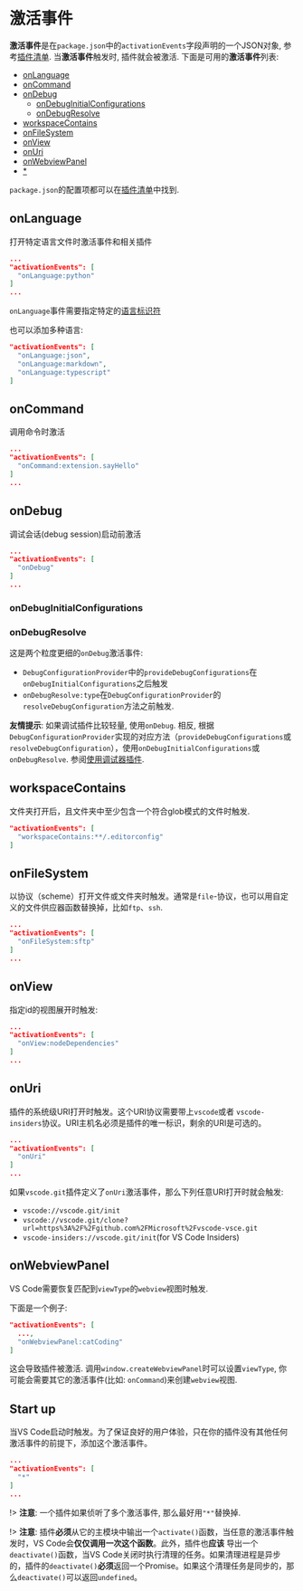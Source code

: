 # 激活事件

**激活事件**是在`package.json`中的`activationEvents`字段声明的一个JSON对象, 参考[插件清单](). 当**激活事件**触发时, 插件就会被激活. 下面是可用的**激活事件**列表:

- [onLanguage](#onlanguage)
- [onCommand](#oncommand)
- [onDebug](#ondebug)
  - [onDebugInitialConfigurations](#ondebuginitialconfigurations)
  - [onDebugResolve](#onDebugResolve)
- [workspaceContains](#workspacecontains)
- [onFileSystem](#onfilesystem)
- [onView](#onview)
- [onUri](#onuri)
- [onWebviewPanel](#onwebviewpanel)
- [*](#Start-up)

`package.json`的配置项都可以在[插件清单]()中找到.

## onLanguage

打开特定语言文件时激活事件和相关插件

```json
...
"activationEvents": [
  "onLanguage:python"
]
...
```

`onLanguage`事件需要指定特定的[语言标识符](https://code.visualstudio.com/docs/languages/identifiers)

也可以添加多种语言:

```json
"activationEvents": [
  "onLanguage:json",
  "onLanguage:markdown",
  "onLanguage:typescript"
]
```

## onCommand

调用命令时激活

```json
...
"activationEvents": [
  "onCommand:extension.sayHello"
]
...
```

## onDebug

调试会话(debug session)启动前激活

```json
...
"activationEvents": [
  "onDebug"
]
...
```

### onDebugInitialConfigurations

### onDebugResolve

这是两个粒度更细的`onDebug`激活事件:

- `DebugConfigurationProvider`中的`provideDebugConfigurations`在`onDebugInitialConfigurations`之后触发
- `onDebugResolve:type`在`DebugConfigurationProvider`的`resolveDebugConfiguration`方法之前触发.

**友情提示**: 如果调试插件比较轻量, 使用`onDebug`. 相反, 根据`DebugConfigurationProvider`实现的对应方法（`provideDebugConfigurations`或`resolveDebugConfiguration`），使用`onDebugInitialConfigurations`或`onDebugResolve`. 参阅[使用调试器插件]().

## workspaceContains

文件夹打开后，且文件夹中至少包含一个符合glob模式的文件时触发.

```json
"activationEvents": [
  "workspaceContains:**/.editorconfig"
]
```

## onFileSystem

以协议（scheme）打开文件或文件夹时触发。通常是`file`-协议，也可以用自定义的文件供应器函数替换掉，比如`ftp`、`ssh`.

```json
...
"activationEvents": [
  "onFileSystem:sftp"
]
...
```

## onView

指定id的视图展开时触发:

```json
...
"activationEvents": [
  "onView:nodeDependencies"
]
...
```

## onUri

插件的系统级URI打开时触发。这个URI协议需要带上`vscode`或者 `vscode-insiders`协议。URI主机名必须是插件的唯一标识，剩余的URI是可选的。

```json
...
"activationEvents": [
  "onUri"
]
...
```

如果`vscode.git`插件定义了`onUri`激活事件，那么下列任意URI打开时就会触发:

- `vscode://vscode.git/init`
- `vscode://vscode.git/clone?url=https%3A%2F%2Fgithub.com%2FMicrosoft%2Fvscode-vsce.git`
- `vscode-insiders://vscode.git/init`(for VS Code Insiders)

## onWebviewPanel

VS Code需要恢复匹配到`viewType`的`webview`视图时触发.

下面是一个例子:

```json
"activationEvents": [
  ...,
  "onWebviewPanel:catCoding"
]
```

这会导致插件被激活. 调用`window.createWebviewPanel`时可以设置`viewType`, 你可能会需要其它的激活事件(比如: `onCommand`)来创建`webview`视图.

## Start up

当VS Code启动时触发。为了保证良好的用户体验，只在你的插件没有其他任何激活事件的前提下，添加这个激活事件。

```json
...
"activationEvents": [
  "*"
]
...
```

!> **注意**: 一个插件如果侦听了多个激活事件, 那么最好用`"*"`替换掉.

!> **注意**: 插件**必须**从它的主模块中输出一个`activate()`函数，当任意的激活事件触发时，VS Code会**仅仅调用一次这个函数**。此外，插件也**应该** 导出一个`deactivate()`函数，当VS Code关闭时执行清理的任务。如果清理进程是异步的，插件的`deactivate()`**必须**返回一个Promise。如果这个清理任务是同步的，那么`deactivate()`可以返回`undefined`。